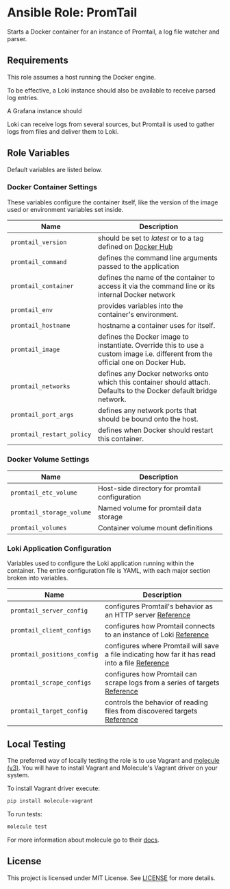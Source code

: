 Ansible Role: PromTail
==================

Starts a Docker container for an instance of Promtail, a log file watcher and parser.

Requirements
------------

This role assumes a host running the Docker engine.

To be effective, a Loki instance should also be available to receive parsed log entries.

A Grafana instance should

Loki can receive logs from several sources, but Promtail is used to gather logs from files and deliver them to Loki.

Role Variables
--------------

Default variables are listed below.

### Docker Container Settings
These variables configure the container itself, like the version of the image
used or environment variables set inside.

| Name           | Description                        |
| -------------- | -----------------------------------|
| `promtail_version` | should be set to _latest_ or to a tag defined on [Docker Hub](https://hub.docker.com/r/grafana/promtail/tags) |
| `promtail_command` | defines the command line arguments passed to the application |
| `promtail_container` | defines the name of the container to access it via the command line or its internal Docker network |
| `promtail_env` | provides variables into the container's environment. |
| `promtail_hostname` | hostname a container uses for itself. |
| `promtail_image` | defines the Docker image to instantiate. Override this to use a custom image i.e. different from the official one on Docker Hub. |
| `promtail_networks` | defines any Docker networks onto which this container should attach. Defaults to the Docker default bridge network. |
| `promtail_port_args` | defines any network ports that should be bound onto the host. |
| `promtail_restart_policy` | defines when Docker should restart this container. |

### Docker Volume Settings

| Name           | Description                        |
| -------------- | -----------------------------------|
| `promtail_etc_volume` | Host-side directory for promtail configuration |
| `promtail_storage_volume` | Named volume for promtail data storage |
| `promtail_volumes` | Container volume mount definitions |

### Loki Application Configuration

Variables used to configure the Loki application running within the container. The entire configuration file is YAML, with each major section broken into variables.

| Name           | Description                        |
| -------------- | -----------------------------------|
| `promtail_server_config`    | configures Promtail's behavior as an HTTP server [Reference](https://github.com/grafana/loki/blob/v1.4.1/docs/clients/promtail/configuration.md#server_config) |
| `promtail_client_configs`   | configures how Promtail connects to an instance of Loki [Reference](https://github.com/grafana/loki/blob/v1.4.1/docs/clients/promtail/configuration.md#client_config) |
| `promtail_positions_config` | configures where Promtail will save a file indicating how far it has read into a file [Reference](https://github.com/grafana/loki/blob/v1.4.1/docs/clients/promtail/configuration.md#position_config) |
| `promtail_scrape_configs`   | configures how Promtail can scrape logs from a series of targets [Reference](https://github.com/grafana/loki/blob/v1.4.1/docs/clients/promtail/configuration.md#scrape_config) |
| `promtail_target_config`    | controls the behavior of reading files from discovered targets [Reference](https://github.com/grafana/loki/blob/v1.4.1/docs/clients/promtail/configuration.md#target_config) |

## Local Testing

The preferred way of locally testing the role is to use Vagrant and [molecule (v3)](https://molecule.readthedocs.io/en/latest/). You will have to install Vagrant and Molecule's Vagrant driver on your system.

To install Vagrant driver execute:
```sh
pip install molecule-vagrant
```
To run tests:
```sh
molecule test
```
For more information about molecule go to their [docs](http://molecule.readthedocs.io/en/latest/).

## License

This project is licensed under MIT License. See [LICENSE](/LICENSE) for more details.
